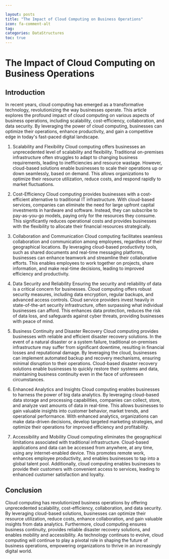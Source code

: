 ```yaml
---

layout: posts
title: "The Impact of Cloud Computing on Business Operations"
icon: fa-comment-alt
tag:      
categories: DataStructures
toc: true
---
```




# The Impact of Cloud Computing on Business Operations

## Introduction
In recent years, cloud computing has emerged as a transformative technology, revolutionizing the way businesses operate. This article explores the profound impact of cloud computing on various aspects of business operations, including scalability, cost-efficiency, collaboration, and data security. By leveraging the power of cloud computing, businesses can optimize their operations, enhance productivity, and gain a competitive edge in today's fast-paced digital landscape.

1. Scalability and Flexibility
Cloud computing offers businesses an unprecedented level of scalability and flexibility. Traditional on-premises infrastructure often struggles to adapt to changing business requirements, leading to inefficiencies and resource wastage. However, cloud-based solutions enable businesses to scale their operations up or down seamlessly, based on demand. This allows organizations to optimize their resource utilization, reduce costs, and respond rapidly to market fluctuations.

2. Cost-Efficiency
Cloud computing provides businesses with a cost-efficient alternative to traditional IT infrastructure. With cloud-based services, companies can eliminate the need for large upfront capital investments in hardware and software. Instead, they can subscribe to pay-as-you-go models, paying only for the resources they consume. This significantly reduces operational costs and provides businesses with the flexibility to allocate their financial resources strategically.

3. Collaboration and Communication
Cloud computing facilitates seamless collaboration and communication among employees, regardless of their geographical locations. By leveraging cloud-based productivity tools, such as shared documents and real-time messaging platforms, businesses can enhance teamwork and streamline their collaborative efforts. This enables employees to work together on projects, share information, and make real-time decisions, leading to improved efficiency and productivity.

4. Data Security and Reliability
Ensuring the security and reliability of data is a critical concern for businesses. Cloud computing offers robust security measures, including data encryption, regular backups, and advanced access controls. Cloud service providers invest heavily in state-of-the-art security infrastructure, often surpassing what individual businesses can afford. This enhances data protection, reduces the risk of data loss, and safeguards against cyber threats, providing businesses with peace of mind.

5. Business Continuity and Disaster Recovery
Cloud computing provides businesses with reliable and efficient disaster recovery solutions. In the event of a natural disaster or a system failure, traditional on-premises infrastructure may suffer from significant downtime, resulting in financial losses and reputational damage. By leveraging the cloud, businesses can implement automated backup and recovery mechanisms, ensuring minimal disruption to their operations. Cloud-based disaster recovery solutions enable businesses to quickly restore their systems and data, maintaining business continuity even in the face of unforeseen circumstances.

6. Enhanced Analytics and Insights
Cloud computing enables businesses to harness the power of big data analytics. By leveraging cloud-based data storage and processing capabilities, companies can collect, store, and analyze vast amounts of data in real-time. This allows businesses to gain valuable insights into customer behavior, market trends, and operational performance. With enhanced analytics, organizations can make data-driven decisions, develop targeted marketing strategies, and optimize their operations for improved efficiency and profitability.

7. Accessibility and Mobility
Cloud computing eliminates the geographical limitations associated with traditional infrastructure. Cloud-based applications and data can be accessed from anywhere, at any time, using any internet-enabled device. This promotes remote work, enhances employee productivity, and enables businesses to tap into a global talent pool. Additionally, cloud computing enables businesses to provide their customers with convenient access to services, leading to enhanced customer satisfaction and loyalty.

## Conclusion
Cloud computing has revolutionized business operations by offering unprecedented scalability, cost-efficiency, collaboration, and data security. By leveraging cloud-based solutions, businesses can optimize their resource utilization, reduce costs, enhance collaboration, and gain valuable insights from data analytics. Furthermore, cloud computing ensures business continuity, provides reliable disaster recovery solutions, and enables mobility and accessibility. As technology continues to evolve, cloud computing will continue to play a pivotal role in shaping the future of business operations, empowering organizations to thrive in an increasingly digital world.